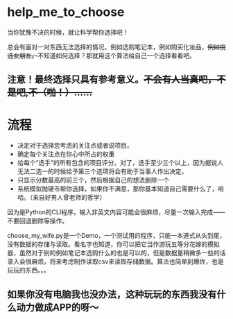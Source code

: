 # help_me_to_choose
当你犹豫不决的时候，就让科学帮你选择吧！

总会有面对一对东西无法选择的情况，例如选购笔记本，例如购买化妆品，~~例如挑选女朋友。~~不知道如何选择？那就用这个算法给自己一个选择看看吧。

## 注意！最终选择只具有参考意义。~~不会有人当真吧，不是吧,不（啪！）......~~

# 流程

+ 决定对于选择您考虑的关注点或者说项目。
+ 确定每个关注点在你心中所占的权重
+ 给每个“选手”的所有包含的项目评分。对了，选手至少三个以上，因为据说人无法二选一的时候给予第三个选项将会有助于当事人作出决定。
+ 只显示分数最高的前三个，然后根据自己的想法删除一个
+ 系统模拟抛硬币帮你选择，如果你不满意，那你基本知道自己需要什么了，哈哈。（来自好男人曾老师的哲学）

因为是Python的CLI程序，输入非英文内容可能会很麻烦，尽量一次输入完成——不要回退删除等操作。

choose_my_wife.py是一个Demo，一个测试用的程序，只能一本道式从头到尾，没有数据的存储与读取。看名字也知道，你可以把它当作游玩五等分花嫁的模拟器，虽然对于别的例如笔记本选购什么的也是可以的，但是数据量稍微多一些的话录入会很麻烦，将来考虑制作读取csv来读取存储数据。算法也简单到爆炸，也是玩玩的东西。。。

## 如果你没有电脑我也没办法，这种玩玩的东西我没有什么动力做成APP的呀～
